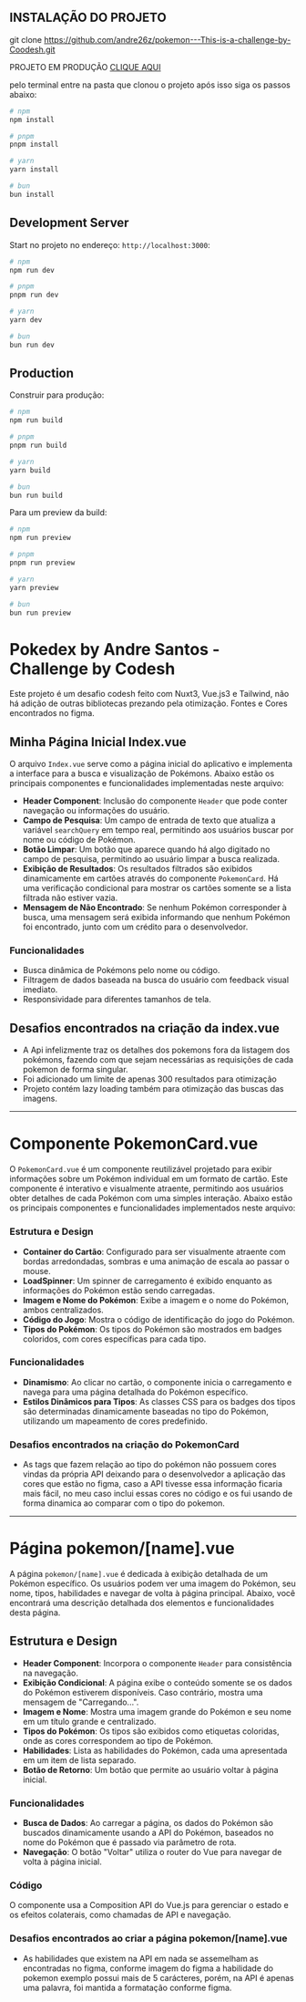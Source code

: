 
## INSTALAÇÃO DO PROJETO

git clone https://github.com/andre26z/pokemon---This-is-a-challenge-by-Coodesh.git

PROJETO EM PRODUÇÃO <a href="https://pokemon-this-is-a-challenge-by-coodesh.vercel.app"> CLIQUE AQUI </a>

pelo terminal entre na pasta que clonou o projeto após isso siga os passos abaixo:

```bash
# npm
npm install

# pnpm
pnpm install

# yarn
yarn install

# bun
bun install
```

## Development Server

Start no projeto no endereço: `http://localhost:3000`:

```bash
# npm
npm run dev

# pnpm
pnpm run dev

# yarn
yarn dev

# bun
bun run dev
```

## Production

Construir para produção:

```bash
# npm
npm run build

# pnpm
pnpm run build

# yarn
yarn build

# bun
bun run build
```

Para um preview da build:

```bash
# npm
npm run preview

# pnpm
pnpm run preview

# yarn
yarn preview

# bun
bun run preview
```


# Pokedex by Andre Santos - Challenge by Codesh

Este projeto é um desafio codesh feito com Nuxt3, Vue.js3 e Tailwind, não há adição de outras bibliotecas prezando pela otimização.
Fontes e Cores encontrados no figma.

## Minha Página Inicial Index.vue

O arquivo `Index.vue` serve como a página inicial do aplicativo e implementa a interface para a busca e visualização de Pokémons. Abaixo estão os principais componentes e funcionalidades implementadas neste arquivo:

- **Header Component**: Inclusão do componente `Header` que pode conter navegação ou informações do usuário.
- **Campo de Pesquisa**: Um campo de entrada de texto que atualiza a variável `searchQuery` em tempo real, permitindo aos usuários buscar por nome ou código de Pokémon.
- **Botão Limpar**: Um botão que aparece quando há algo digitado no campo de pesquisa, permitindo ao usuário limpar a busca realizada.
- **Exibição de Resultados**: Os resultados filtrados são exibidos dinamicamente em cartões através do componente `PokemonCard`. Há uma verificação condicional para mostrar os cartões somente se a lista filtrada não estiver vazia.
- **Mensagem de Não Encontrado**: Se nenhum Pokémon corresponder à busca, uma mensagem será exibida informando que nenhum Pokémon foi encontrado, junto com um crédito para o desenvolvedor.

### Funcionalidades

- Busca dinâmica de Pokémons pelo nome ou código.
- Filtragem de dados baseada na busca do usuário com feedback visual imediato.
- Responsividade para diferentes tamanhos de tela.

## Desafios encontrados na criação da index.vue

- A Api infelizmente traz os detalhes dos pokemons fora da listagem dos pokémons, fazendo com que
sejam necessárias as requisições de cada pokemon de forma singular.
- Foi adicionado um limite de apenas 300 resultados para otimização
- Projeto contém lazy loading também para otimização das buscas das imagens.

 ---------------------------------------------------------------------------------

 # Componente PokemonCard.vue

O `PokemonCard.vue` é um componente reutilizável projetado para exibir informações sobre um Pokémon individual em um formato de cartão. Este componente é interativo e visualmente atraente, permitindo aos usuários obter detalhes de cada Pokémon com uma simples interação. Abaixo estão os principais componentes e funcionalidades implementados neste arquivo:

### Estrutura e Design

- **Container do Cartão**: Configurado para ser visualmente atraente com bordas arredondadas, sombras e uma animação de escala ao passar o mouse.
- **LoadSpinner**: Um spinner de carregamento é exibido enquanto as informações do Pokémon estão sendo carregadas.
- **Imagem e Nome do Pokémon**: Exibe a imagem e o nome do Pokémon, ambos centralizados.
- **Código do Jogo**: Mostra o código de identificação do jogo do Pokémon.
- **Tipos do Pokémon**: Os tipos do Pokémon são mostrados em badges coloridos, com cores específicas para cada tipo.

### Funcionalidades

- **Dinamismo**: Ao clicar no cartão, o componente inicia o carregamento e navega para uma página detalhada do Pokémon específico.
- **Estilos Dinâmicos para Tipos**: As classes CSS para os badges dos tipos são determinadas dinamicamente baseadas no tipo do Pokémon, utilizando um mapeamento de cores predefinido.

### Desafios encontrados na criação do PokemonCard

- As tags que fazem relação ao tipo do pokémon não possuem cores vindas da própria API deixando
para o desenvolvedor a aplicação das cores que estão no figma, caso a API tivesse essa informação ficaria mais fácil, no meu caso inclui essas cores no código e os fui usando de forma dinamica ao comparar com o tipo do pokemon.



-------------------------------------------------------------------------

# Página pokemon/[name].vue

A página `pokemon/[name].vue` é dedicada à exibição detalhada de um Pokémon específico. Os usuários podem ver uma imagem do Pokémon, seu nome, tipos, habilidades e navegar de volta à página principal. Abaixo, você encontrará uma descrição detalhada dos elementos e funcionalidades desta página.

## Estrutura e Design

- **Header Component**: Incorpora o componente `Header` para consistência na navegação.
- **Exibição Condicional**: A página exibe o conteúdo somente se os dados do Pokémon estiverem disponíveis. Caso contrário, mostra uma mensagem de "Carregando...".
- **Imagem e Nome**: Mostra uma imagem grande do Pokémon e seu nome em um título grande e centralizado.
- **Tipos do Pokémon**: Os tipos são exibidos como etiquetas coloridas, onde as cores correspondem ao tipo de Pokémon.
- **Habilidades**: Lista as habilidades do Pokémon, cada uma apresentada em um item de lista separado.
- **Botão de Retorno**: Um botão que permite ao usuário voltar à página inicial.

### Funcionalidades

- **Busca de Dados**: Ao carregar a página, os dados do Pokémon são buscados dinamicamente usando a API do Pokémon, baseados no nome do Pokémon que é passado via parâmetro de rota.
- **Navegação**: O botão "Voltar" utiliza o router do Vue para navegar de volta à página inicial.


### Código

O componente usa a Composition API do Vue.js para gerenciar o estado e os efeitos colaterais, como chamadas de API e navegação.

### Desafios encontrados ao criar a página pokemon/[name].vue

- As habilidades que existem na API em nada se assemelham as encontradas no figma, conforme imagem do figma a habilidade do pokemon exemplo possui mais de 5 carácteres, porém, na API é apenas uma palavra, foi mantida a formatação conforme figma.
